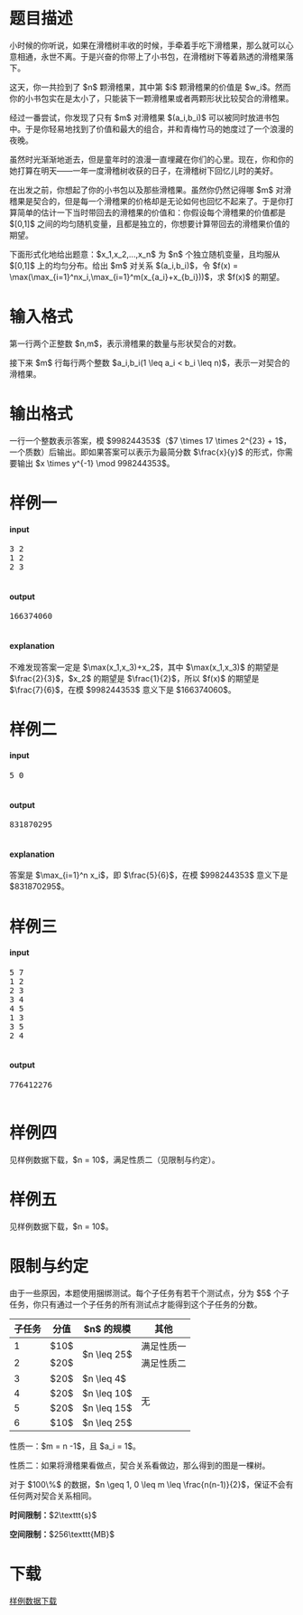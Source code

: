 # 题目描述

<p>小时候的你听说，如果在滑稽树丰收的时候，手牵着手吃下滑稽果，那么就可以心意相通，永世不离。于是兴奋的你带上了小书包，在滑稽树下等着熟透的滑稽果落下。</p>
<p>这天，你一共捡到了 $n$ 颗滑稽果，其中第 $i$ 颗滑稽果的价值是 $w_i$。然而你的小书包实在是太小了，只能装下一颗滑稽果或者两颗形状比较契合的滑稽果。</p>
<p>经过一番尝试，你发现了只有 $m$ 对滑稽果 $(a_i,b_i)$ 可以被同时放进书包中。于是你轻易地找到了价值和最大的组合，并和青梅竹马的她度过了一个浪漫的夜晚。</p>
<p>虽然时光渐渐地逝去，但是童年时的浪漫一直埋藏在你们的心里。现在，你和你的她打算在明天——一年一度滑稽树收获的日子，在滑稽树下回忆儿时的美好。</p>
<p>在出发之前，你想起了你的小书包以及那些滑稽果。虽然你仍然记得哪 $m$ 对滑稽果是契合的，但是每一个滑稽果的价格却是无论如何也回忆不起来了。于是你打算简单的估计一下当时带回去的滑稽果的价值和：你假设每个滑稽果的价值都是 $[0,1]$ 之间的均匀随机变量，且都是独立的，你想要计算带回去的滑稽果价值的期望。</p>
<p>下面形式化地给出题意：$x_1,x_2,...,x_n$ 为 $n$ 个独立随机变量，且均服从 $[0,1]$ 上的均匀分布。给出 $m$ 对关系 $(a_i,b_i)$，令 $f(x) = \max(\max_{i=1}^nx_i,\max_{i=1}^m(x_{a_i}+x_{b_i}))$，求 $f(x)$ 的期望。</p>

# 输入格式


<p>第一行两个正整数 $n,m$，表示滑稽果的数量与形状契合的对数。</p>
<p>接下来 $m$ 行每行两个整数 $a_i,b_i(1 \leq a_i &lt; b_i \leq n)$，表示一对契合的滑稽果。</p>

# 输出格式


<p>一行一个整数表示答案，模 $998244353$（$7 \times 17 \times 2^{23} + 1$，一个质数）后输出。即如果答案可以表示为最简分数 $\frac{x}{y}$ 的形式，你需要输出 $x \times y^{-1} \mod 998244353$。</p>

# 样例一


<h4>input</h4>
<pre>3 2
1 2
2 3

</pre>

<h4>output</h4>
<pre>166374060

</pre>

<h4>explanation</h4>
<p>不难发现答案一定是 $\max(x_1,x_3)+x_2$，其中 $\max(x_1,x_3)$ 的期望是 $\frac{2}{3}$，$x_2$ 的期望是 $\frac{1}{2}$，所以 $f(x)$ 的期望是 $\frac{7}{6}$，在模 $998244353$ 意义下是 $166374060$。</p>

# 样例二


<h4>input</h4>
<pre>5 0

</pre>

<h4>output</h4>
<pre>831870295

</pre>

<h4>explanation</h4>
<p>答案是 $\max_{i=1}^n x_i$，即 $\frac{5}{6}$，在模 $998244353$ 意义下是 $831870295$。</p>

# 样例三


<h4>input</h4>
<pre>5 7
1 2
2 3
3 4
4 5
1 3
3 5
2 4

</pre>

<h4>output</h4>
<pre>776412276

</pre>


# 样例四


<p>见样例数据下载，$n = 10$，满足性质二（见限制与约定）。</p>

# 样例五


<p>见样例数据下载，$n = 10$。</p>

# 限制与约定


<p>由于一些原因，本题使用捆绑测试。每个子任务有若干个测试点，分为 $5$ 个子任务，你只有通过一个子任务的所有测试点才能得到这个子任务的分数。</p>
<div class="table-responsive">
<table class="table table-bordered table-text-center table-vertical-middle"><thead><tr><th>子任务</th>
<th>分值</th>
<th>$n$ 的规模</th>
<th>其他</th>
</tr></thead><tbody><tr><td>1</td><td>$10$</td><td rowspan="2">$n \leq 25$</td><td>满足性质一</td></tr><tr><td>2</td><td>$20$</td><td>满足性质二</td></tr><tr><td>3</td><td>$20$</td><td>$n \leq 4$</td><td rowspan="4">无</td></tr><tr><td>4</td><td>$20$</td><td>$n \leq 10$</td></tr><tr><td>5</td><td>$20$</td><td>$n \leq 15$</td></tr><tr><td>6</td><td>$10$</td><td>$n \leq 25$</td></tr></tbody></table></div>

<p>性质一：$m = n -1$，且 $a_i = 1$。</p>
<p>性质二：如果将滑稽果看做点，契合关系看做边，那么得到的图是一棵树。</p>
<p>对于 $100\%$ 的数据，$n \geq 1, 0 \leq m \leq \frac{n(n-1)}{2}$，保证不会有任何两对契合关系相同。</p>
<p><strong>时间限制：</strong>$2\texttt{s}$</p>
<p><strong>空间限制：</strong>$256\texttt{MB}$</p>

# 下载


<p><a href="/download.php?type=problem&amp;id=372">样例数据下载</a></p>
